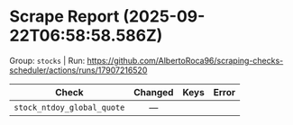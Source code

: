 # Scrape Report (2025-09-22T06:58:58.586Z)

Group: `stocks`  |  Run: https://github.com/AlbertoRoca96/scraping-checks-scheduler/actions/runs/17907216520

| Check | Changed | Keys | Error |
|---|:---:|:--|:--|
| `stock_ntdoy_global_quote` | — |  |  |

